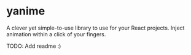 # yanime

A clever yet simple-to-use library to use for your React projects.
Inject animation within a click of your fingers.

TODO: Add readme :)

